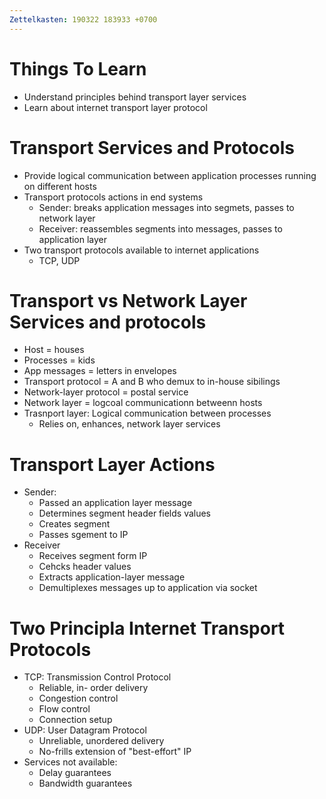 ```yaml
---
Zettelkasten: 190322 183933 +0700
---
```

# Things To Learn
* Understand principles behind transport layer services
* Learn about internet transport layer protocol

# Transport Services and Protocols
* Provide logical communication between application processes running on different hosts
* Transport protocols actions in end systems
	* Sender: breaks application messages into segmets, passes to network layer
	* Receiver: reassembles segments into messages, passes to application layer
* Two transport protocols available to internet applications
	* TCP, UDP

# Transport vs Network Layer Services and protocols
* Host = houses
* Processes = kids
* App messages = letters in envelopes
* Transport protocol = A and B who demux to in-house sibilings
* Network-layer protocol = postal service
* Network layer = logcoal communicationn betweenn hosts
* Trasnport layer: Logical communication between processes
	* Relies on, enhances, network layer services

# Transport Layer Actions
* Sender:
	* Passed an application layer message
	* Determines segment header fields values
	* Creates segment
	* Passes sgement to IP
* Receiver
	* Receives segment form IP
	* Cehcks header values
	* Extracts application-layer message
	* Demultiplexes messages up to application via socket

# Two Principla Internet Transport Protocols
* TCP: Transmission Control Protocol
	* Reliable, in- order delivery
	* Congestion control
	* Flow control
	* Connection setup
* UDP: User Datagram Protocol
	* Unreliable, unordered delivery
	* No-frills extension of "best-effort" IP
* Services not available:
	* Delay guarantees
	* Bandwidth guarantees